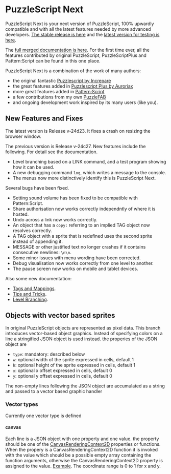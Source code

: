 # PuzzleScript Next

PuzzleScript Next is your next version of PuzzleScript, 100% upwardly compatible and with all the latest features needed by more advanced developers.
[The stable release is here](https://puzzlescriptnext.polyomino.com/) and the [latest version for testing is here](https://david-pfx.github.io/PuzzleScriptNext/src/index.html).

The [full merged documentation is here](https://david-pfx.github.io/PuzzleScriptNext/src/Documentation).
For the first time ever, all the features contributed by original PuzzleScript, PuzzleScriptPlus and Pattern:Script can be found in this one place.

PuzzleScript Next is a combination of the work of many authors:
* the original fantastic [Puzzlescript by Increpare](https://github.com/increpare/PuzzleScript)
* the great features added in [Puzzlescript Plus by Auroriax](https://github.com/Auroriax/PuzzleScriptPlus)
* more great features added in [Pattern:Script](https://clementsparrow.github.io/Pattern-Script)
* a few contributions from my own [PuzzleFAB](https://github.com/david-pfx/PuzzleFAB)
* and ongoing development work inspired by its many users (like you).

## New Features and Fixes
The latest version is Release v-24d23. It fixes a crash on resizing the browser window.

The previous version is Release v-24c27. New features include the following. For detail see the documentation.
* Level branching based on a LINK command, and a test program showing how it can be used.
* A new debugging command `log`, which writes a message to the console.
* The menus now more distinctively identify this is PuzzleScript Next.

Several bugs have been fixed.
* Setting sound volume has been fixed to be compatible with Pattern:Script.
* Share authorisation now works correctly independntly of where it is hosted.
* Undo across a link now works correctly.
* An object that has a `copy:` referring to an implied TAG object now resolves correctly.
* A TAG object with a sprite that is redefined uses the second sprite instead of appending it.
* MESSAGE or other justified text no longer crashes if it contains consecutive newlines: `\n\n`.
* Some minor issues with menu wording have been corrected.
* Debug visualisation now works correctly from one level to another.
* The pause screen now works on mobile and tablet devices.

Also some new documentation:
* [Tags and Mappings](https://david-pfx.github.io/PuzzleScriptNext/src/Documentation/tags_and_mappings.html).
* [Tips and Tricks](https://david-pfx.github.io/PuzzleScriptNext/src/Documentation/tips_and_tricks.html).
* [Level Branching](https://david-pfx.github.io/PuzzleScriptNext/src/Documentation/levels.html#branching).

## Objects with vector based sprites
In original PuzzleScript objects are represented as pixel data. This branch introduces vector-based object graphics. Instead of specifying colors on a line a stringified JSON object is used instead.
the properies of the JSON object are
- `type`: mandatory: described below
- `w`: optional width of the sprite expressed in cells, default 1
- `h`: optional height of the sprite expressed in cells, default 1
- `x`: optional x offset expressed in cells, default 0
- `y`: optional y offset expressed in cells, default 0

The non-empty lines following the JSON object are accumulated as a string and passed to a vector based graphic handler

### Vector types
Currently one vector type is defined

#### canvas
Each line is a JSON object with one property and one value. the property should be one of the [CanvasRenderingContext2D](https://developer.mozilla.org/en-US/docs/Web/API/CanvasRenderingContext2D) properties or functions. When the propery is a CanvasRenderingContext2D function it is invoked with the value which should be a possible empty array containing the function arguments, otherwise the CanvasRenderingContext2D property is assigned to the value. [Example](https://mansoft.nl/puzzlescriptnext/play.html?p=35cac26d8267562d05e129ccac4483c1). The coordinate range is 0 to 1 for x and y.
